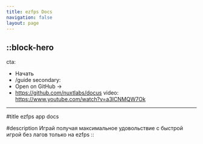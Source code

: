 ```yaml
---
title: ezfps Docs
navigation: false
layout: page
---
```


::block-hero
---
cta:
  - Начать
  - /guide
secondary:
  - Open on GitHub →
  - https://github.com/nuxtlabs/docus
video: https://www.youtube.com/watch?v=a3ICNMQW7Ok

---

#title
ezfps app docs

#description
Играй получая максимальное удовольствие с быстрой игрой без лагов только на ezfps
::
